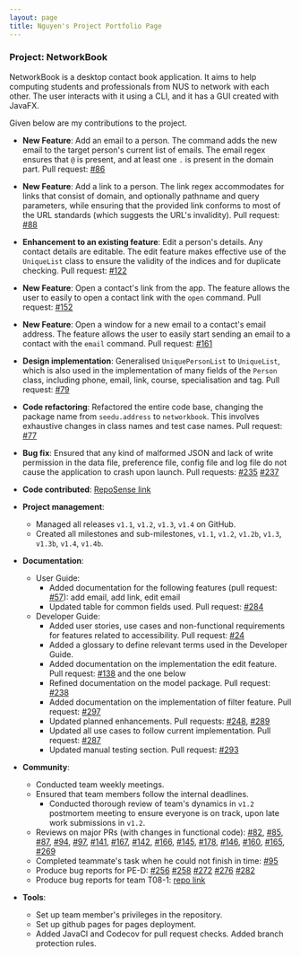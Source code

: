 ```yaml
---
layout: page
title: Nguyen's Project Portfolio Page
---
```


### Project: NetworkBook

NetworkBook is a desktop contact book application. It aims to help computing students and professionals from NUS to network with each other. The user interacts with it using a CLI, and it has a GUI created with JavaFX.

Given below are my contributions to the project.

* **New Feature**: Add an email to a person.
The command adds the new email to the target person's current list of emails.
The email regex ensures that `@` is present, and at least one `.` is present in the domain part.
Pull request: [#86](https://github.com/AY2324S1-CS2103T-T08-2/tp/pull/86)

* **New Feature**: Add a link to a person.
The link regex accommodates for links that consist of domain, and optionally pathname and query parameters, while ensuring that the provided link conforms to most of the URL standards (which suggests the URL's invalidity).
Pull request: [#88](https://github.com/AY2324S1-CS2103T-T08-2/tp/pull/88)

* **Enhancement to an existing feature**: Edit a person's details.
Any contact details are editable.
The edit feature makes effective use of the `UniqueList` class to ensure the validity of the indices and for duplicate checking.
Pull request: [#122](https://github.com/AY2324S1-CS2103T-T08-2/tp/pull/122)

* **New Feature**: Open a contact's link from the app.
The feature allows the user to easily to open a contact link with the  `open` command.
Pull request: [#152](https://github.com/AY2324S1-CS2103T-T08-2/tp/pull/152)

* **New Feature**: Open a window for a new email to a contact's email address.
The feature allows the user to easily start sending an email to a contact with the `email` command.
Pull request: [#161](https://github.com/AY2324S1-CS2103T-T08-2/tp/pull/161)

* **Design implementation**: Generalised `UniquePersonList` to `UniqueList`, which is also used in the implementation of many fields of the `Person` class, including phone, email, link, course, specialisation and tag.
Pull request: [#79](https://github.com/AY2324S1-CS2103T-T08-2/tp/pull/79)

* **Code refactoring**: Refactored the entire code base, changing the package name from `seedu.address` to `networkbook`.
This involves exhaustive changes in class names and test case names.
Pull request: [#77](https://github.com/AY2324S1-CS2103T-T08-2/tp/pull/77)

* **Bug fix**: Ensured that any kind of malformed JSON and lack of write permission in the data file, preference file, config file and log file do not cause the application to crash upon launch.
Pull requests: [#235](https://github.com/AY2324S1-CS2103T-T08-2/tp/pull/235) [#237](https://github.com/AY2324S1-CS2103T-T08-2/tp/pull/237)

* **Code contributed**: [RepoSense link](https://nus-cs2103-ay2324s1.github.io/tp-dashboard/?search=&sort=groupTitle&sortWithin=title&timeframe=commit&mergegroup=&groupSelect=groupByRepos&breakdown=true&checkedFileTypes=docs~functional-code~test-code&since=2023-09-22&tabOpen=true&tabType=authorship&tabAuthor=nknguyenhc&tabRepo=AY2324S1-CS2103T-T08-2%2Ftp%5Bmaster%5D&authorshipIsMergeGroup=false&authorshipFileTypes=docs~functional-code~test-code&authorshipIsBinaryFileTypeChecked=false&authorshipIsIgnoredFilesChecked=false)

* **Project management**:
  * Managed all releases `v1.1`, `v1.2`, `v1.3`, `v1.4` on GitHub.
  * Created all milestones and sub-milestones, `v1.1`, `v1.2`, `v1.2b`, `v1.3`, `v1.3b`, `v1.4`, `v1.4b`.

* **Documentation**:
  * User Guide:
    * Added documentation for the following features (pull request: [#57](https://github.com/AY2324S1-CS2103T-T08-2/tp/pull/57)): add email, add link, edit email
    * Updated table for common fields used. Pull request: [#284](https://github.com/AY2324S1-CS2103T-T08-2/tp/pull/284)
  * Developer Guide:
    * Added user stories, use cases and non-functional requirements
    for features related to accessibility. Pull request: [#24](https://github.com/AY2324S1-CS2103T-T08-2/tp/pull/24)
    * Added a glossary to define relevant terms used in the Developer Guide.
    * Added documentation on the implementation the edit feature. Pull request: [#138](https://github.com/AY2324S1-CS2103T-T08-2/tp/pull/138) and the one below
    * Refined documentation on the model package. Pull request: [#238](https://github.com/AY2324S1-CS2103T-T08-2/tp/pull/238)
    * Added documentation on the implementation of filter feature. Pull request: [#297](https://github.com/AY2324S1-CS2103T-T08-2/tp/pull/297)
    * Updated planned enhancements. Pull requests: [#248](https://github.com/AY2324S1-CS2103T-T08-2/tp/pull/248), [#289](https://github.com/AY2324S1-CS2103T-T08-2/tp/pull/289)
    * Updated all use cases to follow current implementation. Pull request: [#287](https://github.com/AY2324S1-CS2103T-T08-2/tp/pull/287)
    * Updated manual testing section. Pull request: [#293](https://github.com/AY2324S1-CS2103T-T08-2/tp/pull/293)

* **Community**:
  * Conducted team weekly meetings.
  * Ensured that team members follow the internal deadlines.
    * Conducted thorough review of team's dynamics in `v1.2` postmortem meeting to ensure everyone is on track, upon late work submissions in `v1.2`.
  * Reviews on major PRs (with changes in functional code): [#82](https://github.com/AY2324S1-CS2103T-T08-2/tp/pull/82), [#85](https://github.com/AY2324S1-CS2103T-T08-2/tp/pull/85), [#87](https://github.com/AY2324S1-CS2103T-T08-2/tp/pull/87), [#94](https://github.com/AY2324S1-CS2103T-T08-2/tp/pull/94), [#97](https://github.com/AY2324S1-CS2103T-T08-2/tp/pull/97), [#141](https://github.com/AY2324S1-CS2103T-T08-2/tp/pull/141), [#167](https://github.com/AY2324S1-CS2103T-T08-2/tp/pull/167), [#142](https://github.com/AY2324S1-CS2103T-T08-2/tp/pull/142), [#166](https://github.com/AY2324S1-CS2103T-T08-2/tp/pull/166), [#145](https://github.com/AY2324S1-CS2103T-T08-2/tp/pull/145), [#178](https://github.com/AY2324S1-CS2103T-T08-2/tp/pull/178), [#146](https://github.com/AY2324S1-CS2103T-T08-2/tp/pull/146), [#160](https://github.com/AY2324S1-CS2103T-T08-2/tp/pull/160), [#165](https://github.com/AY2324S1-CS2103T-T08-2/tp/pull/165), [#269](https://github.com/AY2324S1-CS2103T-T08-2/tp/pull/269)
  * Completed teammate's task when he could not finish in time: [#95](https://github.com/AY2324S1-CS2103T-T08-2/tp/pull/95)
  * Produce bug reports for PE-D: [#256](https://github.com/AY2324S1-CS2103T-T17-3/tp/issues/256) [#258](https://github.com/AY2324S1-CS2103T-T17-3/tp/issues/258) [#272](https://github.com/AY2324S1-CS2103T-T17-3/tp/issues/272) [#276](https://github.com/AY2324S1-CS2103T-T17-3/tp/issues/276) [#282](https://github.com/AY2324S1-CS2103T-T17-3/tp/issues/282)
  * Produce bug reports for team T08-1: [repo link](https://github.com/nknguyenhc/Medi-Contrived/issues)

* **Tools**:
  * Set up team member's privileges in the repository.
  * Set up github pages for pages deployment.
  * Added JavaCI and Codecov for pull request checks. Added branch protection rules.
